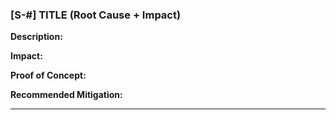 
### [S-#] TITLE (Root Cause + Impact)

**Description:** 

**Impact:** 

**Proof of Concept:**

**Recommended Mitigation:** 
___